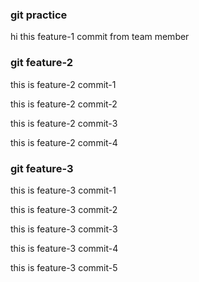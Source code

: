 ### git practice 

hi this feature-1 commit from team member

### git feature-2

this is feature-2 commit-1

this is feature-2 commit-2

this is feature-2 commit-3

this is feature-2 commit-4

### git feature-3

this is feature-3 commit-1

this is feature-3 commit-2

this is feature-3 commit-3

this is feature-3 commit-4

this is feature-3 commit-5

